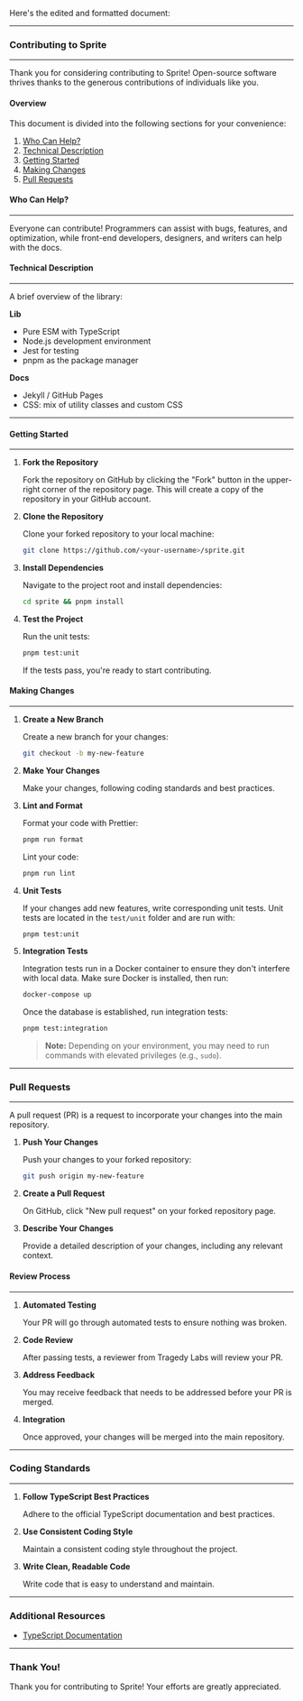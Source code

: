 Here's the edited and formatted document:

---

### Contributing to Sprite

---

Thank you for considering contributing to Sprite! Open-source software thrives thanks to the generous contributions of individuals like you.

#### Overview

This document is divided into the following sections for your convenience:

1. [Who Can Help?](#who-can-help)
2. [Technical Description](#technical-description)
3. [Getting Started](#getting-started)
4. [Making Changes](#making-changes)
5. [Pull Requests](#pull-requests)

#### Who Can Help?

---

Everyone can contribute! Programmers can assist with bugs, features, and optimization, while front-end developers, designers, and writers can help with the docs.

#### Technical Description

---

A brief overview of the library:

**Lib**

- Pure ESM with TypeScript
- Node.js development environment
- Jest for testing
- pnpm as the package manager

**Docs**

- Jekyll / GitHub Pages
- CSS: mix of utility classes and custom CSS

---

#### Getting Started

---

1. **Fork the Repository**

   Fork the repository on GitHub by clicking the "Fork" button in the upper-right corner of the repository page. This will create a copy of the repository in your GitHub account.

2. **Clone the Repository**

   Clone your forked repository to your local machine:

   ```sh
   git clone https://github.com/<your-username>/sprite.git
   ```

3. **Install Dependencies**

   Navigate to the project root and install dependencies:

   ```sh
   cd sprite && pnpm install
   ```

4. **Test the Project**

   Run the unit tests:

   ```sh
   pnpm test:unit
   ```

   If the tests pass, you're ready to start contributing.

#### Making Changes

---

1. **Create a New Branch**

   Create a new branch for your changes:

   ```sh
   git checkout -b my-new-feature
   ```

2. **Make Your Changes**

   Make your changes, following coding standards and best practices.

3. **Lint and Format**

   Format your code with Prettier:

   ```sh
   pnpm run format
   ```

   Lint your code:

   ```sh
   pnpm run lint
   ```

4. **Unit Tests**

   If your changes add new features, write corresponding unit tests. Unit tests are located in the `test/unit` folder and are run with:

   ```sh
   pnpm test:unit
   ```

5. **Integration Tests**

   Integration tests run in a Docker container to ensure they don't interfere with local data. Make sure Docker is installed, then run:

   ```sh
   docker-compose up
   ```

   Once the database is established, run integration tests:

   ```sh
   pnpm test:integration
   ```

   > **Note:** Depending on your environment, you may need to run commands with elevated privileges (e.g., `sudo`).

---

### Pull Requests

---

A pull request (PR) is a request to incorporate your changes into the main repository.

1. **Push Your Changes**

   Push your changes to your forked repository:

   ```sh
   git push origin my-new-feature
   ```

2. **Create a Pull Request**

   On GitHub, click "New pull request" on your forked repository page.

3. **Describe Your Changes**

   Provide a detailed description of your changes, including any relevant context.

#### Review Process

---

1. **Automated Testing**

   Your PR will go through automated tests to ensure nothing was broken.

2. **Code Review**

   After passing tests, a reviewer from Tragedy Labs will review your PR.

3. **Address Feedback**

   You may receive feedback that needs to be addressed before your PR is merged.

4. **Integration**

   Once approved, your changes will be merged into the main repository.

---

### Coding Standards

---

1. **Follow TypeScript Best Practices**

   Adhere to the official TypeScript documentation and best practices.

2. **Use Consistent Coding Style**

   Maintain a consistent coding style throughout the project.

3. **Write Clean, Readable Code**

   Write code that is easy to understand and maintain.

---

### Additional Resources

- [TypeScript Documentation](https://www.typescriptlang.org/docs/)

---

### Thank You!

Thank you for contributing to Sprite! Your efforts are greatly appreciated.
